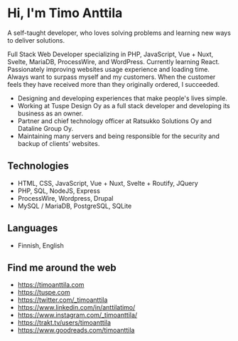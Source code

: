 # Hi, I'm Timo Anttila

A self-taught developer, who loves solving problems and learning new ways to deliver solutions.

Full Stack Web Developer specializing in PHP, JavaScript, Vue + Nuxt, Svelte, MariaDB, ProcessWire, and WordPress. Currently learning React. Passionately improving websites usage experience and loading time. Always want to surpass myself and my customers. When the customer feels they have received more than they originally ordered, I succeeded.

- Designing and developing experiences that make people's lives simple.
- Working at Tuspe Design Oy as a full stack developer and developing its business as an owner.
- Partner and chief technology officer at Ratsukko Solutions Oy and Dataline Group Oy.
- Maintaining many servers and being responsible for the security and backup of clients’ websites.

## Technologies

- HTML, CSS, JavaScript, Vue + Nuxt, Svelte + Routify, JQuery
- PHP, SQL, NodeJS, Express
- ProcessWire, Wordpress, Drupal
- MySQL / MariaDB, PostgreSQL, SQLite

## Languages

- Finnish, English

## Find me around the web

- https://timoanttila.com
- https://tuspe.com
- https://twitter.com/_timoanttila
- https://www.linkedin.com/in/anttilatimo/
- https://www.instagram.com/_timoanttila/
- https://trakt.tv/users/timoanttila
- https://www.goodreads.com/timoanttila
